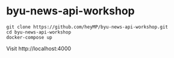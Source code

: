 # byu-news-api-workshop

```
git clone https://github.com/heyMP/byu-news-api-workshop.git
cd byu-news-api-workshop
docker-compose up
```

Visit http://localhost:4000
